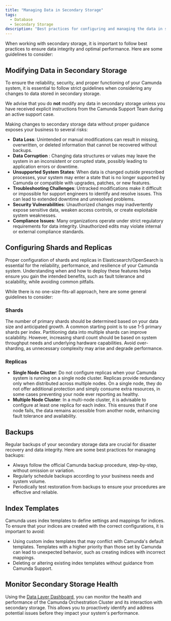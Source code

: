 ```yaml
---
title: "Managing Data in Secondary Storage"
tags:
  - Database
  - Secondary Storage
description: "Best practices for configuring and managing the data in secondary storage."
---
```


When working with secondary storage, it is important to follow best practices to ensure data integrity and optimal performance. Here are some guidelines to consider:

## Modifying Data in Secondary Storage

To ensure the reliability, security, and proper functioning of your Camunda system, it is essential to follow strict guidelines when considering any changes to data stored in secondary storage.

We advise that you do **not** modify any data in secondary storage unless you have received explicit instructions from the Camunda Support Team during an active support case.

Making changes to secondary storage data without proper guidance exposes your business to several risks:

- **Data Loss**: Unintended or manual modifications can result in missing, overwritten, or deleted information that cannot be recovered without backups.
- **Data Corruption** : Changing data structures or values may leave the system in an inconsistent or corrupted state, possibly leading to application errors or downtime.
- **Unsupported System States**: When data is changed outside prescribed processes, your system may enter a state that is no longer supported by Camunda or compatible with upgrades, patches, or new features.
- **Troubleshooting Challenges**: Untracked modifications make it difficult or impossible for support engineers to identify and resolve issues. This can lead to extended downtime and unresolved problems.
- **Security Vulnerabilities**: Unauthorized changes may inadvertently expose sensitive data, weaken access controls, or create exploitable system weaknesses.
- **Compliance Issues**: Many organizations operate under strict regulatory requirements for data integrity. Unauthorized edits may violate internal or external compliance standards.

## Configuring Shards and Replicas

Proper configuration of shards and replicas in Elasticsearch/OpenSearch is essential for the reliability, performance, and resilience of your Camunda system. Understanding when and how to deploy these features helps ensure you gain the intended benefits, such as fault tolerance and scalability, while avoiding common pitfalls.

While there is no one-size-fits-all approach, here are some general guidelines to consider:

### Shards

The number of primary shards should be determined based on your data size and anticipated growth. A common starting point is to use 1-5 primary shards per index. Partitioning data into multiple shards can improve scalability. However, increasing shard count should be based on system throughput needs and underlying hardware capabilities. Avoid over-sharding, as unnecessary complexity may arise and degrade performance.

### Replicas

- **Single Node Cluster**: Do not configure replicas when your Camunda system is running on a single node cluster. Replicas provide redundancy only when distributed across multiple nodes. On a single node, they do not offer additional protection and simply consume extra resources, in some cases preventing your node ever reporting as healthy.
- **Multiple Node Cluster**: In a multi-node cluster, it is advisable to configure at least one replica for each index. This ensures that if one node fails, the data remains accessible from another node, enhancing fault tolerance and availability.

## Backups

Regular backups of your secondary storage data are crucial for disaster recovery and data integrity. Here are some best practices for managing backups:

- Always follow the official Camunda backup procedure, step-by-step, without omission or variation.
- Regularly schedule backups according to your business needs and system volume.
- Periodically test restoration from backups to ensure your procedures are effective and reliable.

## Index Templates

Camunda uses index templates to define settings and mappings for indices. To ensure that your indices are created with the correct configurations, it is important to avoid:

- Using custom index templates that may conflict with Camunda's default templates. Templates with a higher priority than those set by Camunda can lead to unexpected behavior, such as creating indices with incorrect mappings.
- Deleting or altering existing index templates without guidance from Camunda Support.

## Monitor Secondary Storage Health

Using the [Data Layer Dashboard](/self-managed/operational-guides/monitoring/metrics.md), you can monitor the health and performance of the Camunda Orchestration Cluster and its interaction with secondary storage. This allows you to proactively identify and address potential issues before they impact your system's performance.
